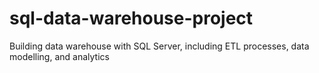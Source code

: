 # sql-data-warehouse-project
Building data warehouse with SQL Server, including ETL processes, data modelling, and analytics
